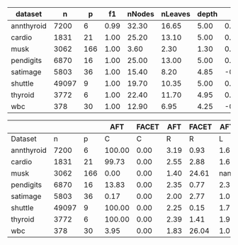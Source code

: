 | dataset | n | p | f1 | nNodes | nLeaves | depth | Q | J |
|---------|---|---|----|--------|---------|-------|---|---|
| annthyroid | 7200 | 6 | 0.99 | 32.30 | 16.65 | 5.00 | 0.94 | 0.91 |
| cardio | 1831 | 21 | 1.00 | 25.20 | 13.10 | 5.00 | 0.55 | 0.38 |
| musk | 3062 | 166 | 1.00 | 3.60 | 2.30 | 1.30 | 0.00 | 0.02 |
| pendigits | 6870 | 16 | 1.00 | 25.00 | 13.00 | 5.00 | 0.95 | 0.41 |
| satimage | 5803 | 36 | 1.00 | 15.40 | 8.20 | 4.85 | -0.37 | 0.13 |
| shuttle | 49097 | 9 | 1.00 | 19.70 | 10.35 | 5.00 | 0.85 | 0.59 |
| thyroid | 3772 | 6 | 1.00 | 22.40 | 11.70 | 4.95 | 0.50 | 0.82 |
| wbc | 378 | 30 | 1.00 | 12.90 | 6.95 | 4.25 | -0.29 | 0.13 |


|            |       |     | AFT    | FACET  | AFT   | FACET | AFT   | FACET | AFT   | FACET  |
| ---------- | ----- | --- | ------ | ------ | ----- | ----- | ----- | ----- | ----- | ------ |
| Dataset    | n     | p   | C      | C      | R     | R     | L     | L     | D     | D      |
| annthyroid | 7200 | 6 | 100.00 | 0.00 | 3.19 | 0.93 | 1.68 | nan | 0.89 | nan |
| cardio | 1831 | 21 | 99.73 | 0.00 | 2.55 | 2.88 | 1.60 | nan | 7.08 | nan |
| musk | 3062 | 166 | 0.00 | 0.00 | 1.40 | 24.61 | nan | nan | nan | nan |
| pendigits | 6870 | 16 | 13.83 | 0.00 | 2.35 | 0.77 | 2.39 | nan | 14.42 | nan |
| satimage | 5803 | 36 | 0.17 | 0.00 | 2.00 | 2.77 | 1.00 | nan | 8.68 | nan |
| shuttle | 49097 | 9 | 100.00 | 0.00 | 2.25 | 0.15 | 1.72 | nan | 1.61 | nan |
| thyroid | 3772 | 6 | 100.00 | 0.00 | 2.39 | 1.41 | 1.97 | nan | 3.74 | nan |
| wbc | 378 | 30 | 3.95 | 0.00 | 1.83 | 26.04 | 1.00 | nan | 5.06 | nan |
